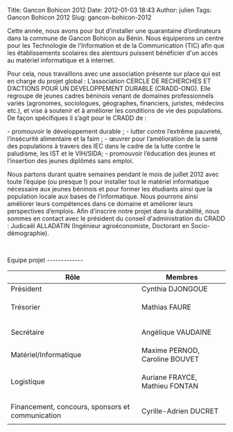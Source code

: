 Title: Gancon Bohicon 2012
Date: 2012-01-03 18:43
Author: julien
Tags: Gancon Bohicon 2012
Slug: gancon-bohicon-2012

Cette année, nous avons pour but d’installer une quarantaine
d’ordinateurs dans la commune de Gancon Bohicon au Bénin. Nous
équiperons un centre pour les Technologie de l'Information et de la
Communication (TIC) afin que les établissements scolaires des alentours
puissent bénéficier d'un accès au matériel informatique et à internet.

</p>
Pour cela, nous travaillons avec une association présente sur place qui
est en charge du projet global : L’association CERCLE DE RECHERCHES ET
D’ACTIONS POUR UN DEVELOPPEMENT DURABLE (CRADD-ONG). Elle regroupe de
jeunes cadres béninois venant de domaines professionnels variés
(agronomes, sociologues, géographes, financiers, juristes, médecins
etc.), et vise à soutenir et à améliorer les conditions de vie des
populations. De façon spécifiques il s’agit pour le CRADD de :

</p>
-   promouvoir le développement durable ;
-   lutter contre l’extrême pauvreté, l’insécurité alimentaire et la
    faim ;
-   œuvrer pour l’amélioration de la santé des populations à travers des
    IEC dans le cadre de la lutte contre le paludisme, les IST et le
    VIH/SIDA;
-   promouvoir l’éducation des jeunes et l’insertion des jeunes diplômés
    sans emploi.

</p>
Nous partons durant quatre semaines pendant le mois de juillet 2012 avec
toute l’équipe (ou presque !) pour installer tout le matériel
informatique nécessaire aux jeunes béninois et pour former les étudiants
ainsi que la population locale aux bases de l’informatique. Nous
pourrons ainsi améliorer leurs compétences dans ce domaine et améliorer
leurs perspectives d’emplois. Afin d’inscrire notre projet dans la
durabilité, nous sommes en contact avec le président du conseil
d'administration du CRADD : Judicaël ALLADATIN (Ingénieur
agroéconomiste, Doctorant en Socio-démographie).

</p>
 

</p>
Equipe projet
-------------

</p>
<table border="0">
</p>
<p>
<thead>
</p>
<p>
<tr>
</p>
<p>
<th>
Rôle

</th>
</p>
<p>
<th>
Membres

</th>
</p>
<p>
</tr>
</p>
<p>
</thead>
</p>
<p>
<tr>
</p>
<p>
<td>
Président

</td>
</p>
<p>
<td>
Cynthia DJONGOUE

</td>
</p>
<p>
</tr>
</p>
<p>
<tr>
</p>
<p>
<td>
Trésorier

</td>
</p>
<p>
<td>
</p>
Mathias FAURE

</p>
<p>
</td>
</p>
<p>
</tr>
</p>
<p>
<tr>
</p>
<p>
<td>
Secrétaire

</td>
</p>
<p>
<td>
</p>
Angélique VAUDAINE

</p>
<p>
</td>
</p>
<p>
</tr>
</p>
<p>
<tr>
</p>
<p>
<td>
Matériel/Informatique

</td>
</p>
<p>
<td>
Maxime PERNOD, Caroline BOUVET

</td>
</p>
<p>
</tr>
</p>
<p>
<tr>
</p>
<p>
<td>
Logistique

</td>
</p>
<p>
<td>
</p>
Auriane FRAYCE, Mathieu FONTAN

</p>
<p>
</td>
</p>
<p>
</tr>
</p>
<p>
<tr>
</p>
<p>
<td>
Financement, concours, sponsors et communication

</td>
</p>
<p>
<td>
</p>
Cyrille-Adrien DUCRET

</p>
<p>
</td>
</p>
<p>
</tr>
</p>
<p>
</table>
</p>

